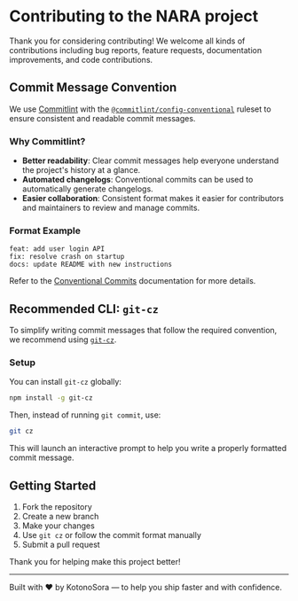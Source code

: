 # Contributing to the NARA project

Thank you for considering contributing! We welcome all kinds of contributions including bug reports, feature requests, documentation improvements, and code contributions.

## Commit Message Convention

We use [Commitlint](https://github.com/conventional-changelog/commitlint) with the [`@commitlint/config-conventional`](https://github.com/conventional-changelog/commitlint/tree/master/%40commitlint/config-conventional) ruleset to ensure consistent and readable commit messages.

### Why Commitlint?

- **Better readability**: Clear commit messages help everyone understand the project's history at a glance.
- **Automated changelogs**: Conventional commits can be used to automatically generate changelogs.
- **Easier collaboration**: Consistent format makes it easier for contributors and maintainers to review and manage commits.

### Format Example

```text
feat: add user login API
fix: resolve crash on startup
docs: update README with new instructions
```

Refer to the [Conventional Commits](https://www.conventionalcommits.org/en/v1.0.0/) documentation for more details.

## Recommended CLI: `git-cz`

To simplify writing commit messages that follow the required convention, we recommend using [`git-cz`](https://github.com/streamich/git-cz).

### Setup

You can install `git-cz` globally:

```bash
npm install -g git-cz
```

Then, instead of running `git commit`, use:

```bash
git cz
```

This will launch an interactive prompt to help you write a properly formatted commit message.

## Getting Started

1. Fork the repository
2. Create a new branch
3. Make your changes
4. Use `git cz` or follow the commit format manually
5. Submit a pull request

Thank you for helping make this project better!

---

Built with ❤️ by KotonoSora — to help you ship faster and with confidence.
